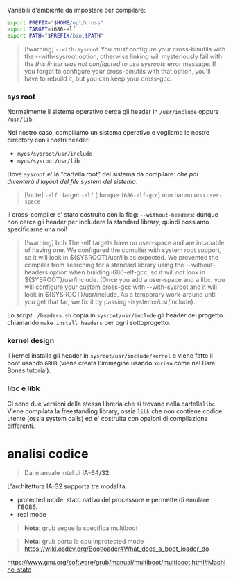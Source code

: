 Variabili d'ambiente da impostare per compilare:
```bash
export PREFIX="$HOME/opt/cross"
export TARGET=i686-elf
export PATH="$PREFIX/bin:$PATH"
```

> [!warning] `--with-sysroot`
> You _must_ configure your cross-binutils with the --with-sysroot option, otherwise linking will mysteriously fail with the _this linker was not configured to use sysroots_ error message. If you forgot to configure your cross-binutils with that option, you'll have to rebuild it, but you can keep your cross-gcc.
### sys root
Normalmente il sistema operativo cerca gli header in `/usr/include` oppure `/usr/lib`.

Nel nostro caso, compiliamo un sistema operativo e vogliamo le nostre directory con i nostri header:
* `myos/sysroot/usr/include`
* `myos/sysroot/usr/lib`

Dove `sysroot` e' la "cartella root" del sistema da compilare: *che poi diventerà il layout del file system del sistema*.

> [!note] `-elf`
> I target `-elf` (dunque `i686-elf-gcc`) non hanno uno `user-space`

Il cross-compiler e' stato costruito con la flag: `--without-headers`: dunque non cerca gli header per includere la standard library, quindi possiamo specificarne una noi!

> [!warning] boh
> The -elf targets have no user-space and are incapable of having one. We configured the compiler with system root support, so it will look in ${SYSROOT}/usr/lib as expected. We prevented the compiler from searching for a standard library using the --without-headers option when building i686-elf-gcc, so it will _not_ look in ${SYSROOT}/usr/include. (Once you add a user-space and a libc, you will configure your custom cross-gcc with --with-sysroot and it will look in ${SYSROOT}/usr/include. As a temporary work-around until you get that far, we fix it by passing -isystem=/usr/include).

Lo script `./headers.sh` copia in `sysroot/usr/include` gli header del progetto chiamando `make install headers` per ogni sottoprogetto.

### kernel design
Il kernel installa gli header in `sysroot/usr/include/kernel` e viene fatto il boot usando `GRUB` (viene creata l'immagine usando `xoriso` come nel Bare Bones tutorial).

### libc e libk
Ci sono due versioni della stessa libreria che si trovano nella cartella`libc`. Viene compilata la freestanding library, ossia `libk` che non contiene codice utente (ossia system calls) ed e' costruita con opzioni di compilazione differenti.

# analisi codice
> Dal manuale intel di **IA-64/32**:

L'architettura IA-32 supporta tre modalita:
* protected mode: stato nativo del processore e permette di emulare l'8086.
* real mode

> **Nota**: grub segue la specifica multiboot

> **Nota**: grub porta la cpu inprotected mode
https://wiki.osdev.org/Bootloader#What_does_a_boot_loader_do

https://www.gnu.org/software/grub/manual/multiboot/multiboot.html#Machine-state